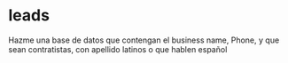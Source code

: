 # leads
Hazme una base de datos que contengan el business name, Phone, y que sean contratistas, con apellido latinos o que hablen español 
